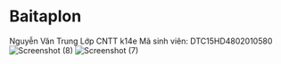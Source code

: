 # Baitaplon
Nguyễn Văn Trung
Lớp CNTT k14e
Mã sinh viên: DTC15HD4802010580
![Screenshot (8)](https://user-images.githubusercontent.com/49581391/56076177-f168e700-5df7-11e9-8aab-10eaf9f279f5.png)
![Screenshot (7)](https://user-images.githubusercontent.com/49581391/56076179-f5950480-5df7-11e9-87d8-3ea94405dcb1.png)
